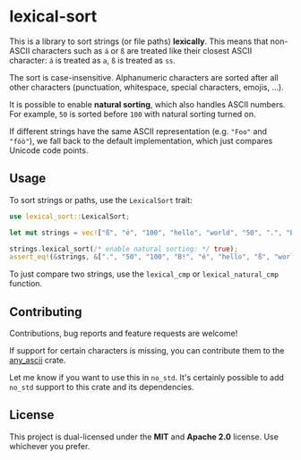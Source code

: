 # lexical-sort

This is a library to sort strings (or file paths) **lexically**. This means that non-ASCII
characters such as `á` or `ß` are treated like their closest ASCII character: `á` is treated
as `a`, `ß` is treated as `ss`.

The sort is case-insensitive. Alphanumeric characters are sorted after all other characters
(punctuation, whitespace, special characters, emojis, ...).

It is possible to enable **natural sorting**, which also handles ASCII numbers. For example,
`50` is sorted before `100` with natural sorting turned on.

If different strings have the same ASCII representation (e.g. `"Foo"` and `"fóò"`), we fall
back to the default implementation, which just compares Unicode code points.

## Usage

To sort strings or paths, use the `LexicalSort` trait:

```rust
use lexical_sort::LexicalSort;

let mut strings = vec!["ß", "é", "100", "hello", "world", "50", ".", "B!"];

strings.lexical_sort(/* enable natural sorting: */ true);
assert_eq!(&strings, &[".", "50", "100", "B!", "é", "hello", "ß", "world"]);
```

To just compare two strings, use the `lexical_cmp` or `lexical_natural_cmp` function.

## Contributing

Contributions, bug reports and feature requests are welcome!

If support for certain characters is missing, you can contribute them to the
[any_ascii](https://github.com/hunterwb/any-ascii) crate.

Let me know if you want to use this in `no_std`. It's certainly possible to add `no_std` support
to this crate and its dependencies.

## License

This project is dual-licensed under the **MIT** and **Apache 2.0** license.
Use whichever you prefer.
